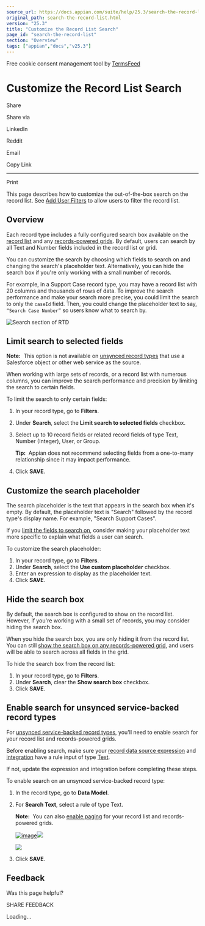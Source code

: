 ```yaml
---
source_url: https://docs.appian.com/suite/help/25.3/search-the-record-list.html
original_path: search-the-record-list.html
version: "25.3"
title: "Customize the Record List Search"
page_id: "search-the-record-list"
section: "Overview"
tags: ["appian","docs","v25.3"]
---
```



Free cookie consent management tool by [TermsFeed](https://www.termsfeed.com/)

# Customize the Record List Search

Share

Share via

LinkedIn

Reddit

Email

Copy Link

* * *

Print

This page describes how to customize the out-of-the-box search on the record list. See [Add User Filters](filter-the-record-list.html) to allow users to filter the record list.

## Overview

Each record type includes a fully configured search box available on the [record list](record-list.html) and any [records-powered grids](Using_the_Records_Tab.html#read-only-grid). By default, users can search by all Text and Number fields included in the record list or grid.

You can customize the search by choosing which fields to search on and changing the search's placeholder text. Alternatively, you can hide the search box if you're only working with a small number of records.

For example, in a Support Case record type, you may have a record list with 20 columns and thousands of rows of data. To improve the search performance and make your search more precise, you could limit the search to only the `caseId` field. Then, you could change the placeholder text to say, `“Search Case Number”` so users know what to search by.

![Search section of RTD](images/search-configuration-records.png)

## Limit search to selected fields

**Note:**  This option is not available on [unsynced record types](Record_Type_Object.html#synced-and-unsynced-record-types) that use a Salesforce object or other web service as the source.

When working with large sets of records, or a record list with numerous columns, you can improve the search performance and precision by limiting the search to certain fields.

To limit the search to only certain fields:

1.  In your record type, go to **Filters**.
2.  Under **Search**, select the **Limit search to selected fields** checkbox.
3.  Select up to 10 record fields or related record fields of type Text, Number (Integer), User, or Group.

    **Tip:**  Appian does not recommend selecting fields from a one-to-many relationship since it may impact performance.

4.  Click **SAVE**.

## Customize the search placeholder

The search placeholder is the text that appears in the search box when it's empty. By default, the placeholder text is "Search" followed by the record type's display name. For example, "Search Support Cases".

If you [limit the fields to search on](#limit-search-to-selected-fields), consider making your placeholder text more specific to explain what fields a user can search.

To customize the search placeholder:

1.  In your record type, go to **Filters**.
2.  Under **Search**, select the **Use custom placeholder** checkbox.
3.  Enter an expression to display as the placeholder text.
4.  Click **SAVE**.

## Hide the search box

By default, the search box is configured to show on the record list. However, if you're working with a small set of records, you may consider hiding the search box.

When you hide the search box, you are only hiding it from the record list. You can still [show the search box on any records-powered grid](Paging_Grid_Component.html), and users will be able to search across all fields in the grid.

To hide the search box from the record list:

1.  In your record type, go to **Filters**.
2.  Under **Search**, clear the **Show search box** checkbox.
3.  Click **SAVE**.

## Enable search for unsynced service-backed record types

For [unsynced service-backed record types](configure-record-data-source.html#unsynced-web-service), you'll need to enable search for your record list and records-powered grids.

Before enabling search, make sure your [record data source expression](configure-record-data-source.html#create-a-record-data-source) and [integration](configure-record-data-source.html#create-an-integration) have a rule input of type [Text](Appian_Data_Types.html#text).

If not, update the expression and integration before completing these steps.

To enable search on an unsynced service-backed record type:

1.  In the record type, go to **Data Model**.
2.  For **Search Text**, select a rule of type Text.

    **Note:**  You can also [enable paging](record-list.html#enable-paging-for-unsynced-service-backed-record-types) for your record list and records-powered grids.

    [![image](images/Create_Record_Type/Paging_and_Search_Dropdowns.png)![](/suite/help/25.3/images/rn/zoom_magnify_center.png)](#img588)

    [![](images/Create_Record_Type/Paging_and_Search_Dropdowns.png)](#_)

3.  Click **SAVE**.

## Feedback

Was this page helpful?

SHARE FEEDBACK

Loading...